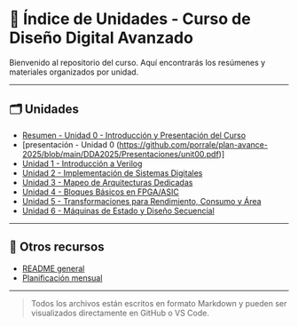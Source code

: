 # 📘 Índice de Unidades - Curso de Diseño Digital Avanzado

Bienvenido al repositorio del curso. Aquí encontrarás los resúmenes y materiales organizados por unidad.

---

## 🗂️ Unidades

- [Resumen - Unidad 0 - Introducción y Presentación del Curso](resumen_0.md)
- [presentación - Unidad 0 (https://github.com/porrale/plan-avance-2025/blob/main/DDA2025/Presentaciones/unit00.pdf)]
- [Unidad 1 - Introducción a Verilog](unidad_1.md)
- [Unidad 2 - Implementación de Sistemas Digitales](unidad_2.md)
- [Unidad 3 - Mapeo de Arquitecturas Dedicadas](unidad_3.md)
- [Unidad 4 - Bloques Básicos en FPGA/ASIC](unidad_4.md)
- [Unidad 5 - Transformaciones para Rendimiento, Consumo y Área](unidad_5.md)
- [Unidad 6 - Máquinas de Estado y Diseño Secuencial](unidad_6.md)

---

## 📎 Otros recursos

- [README general](README.md)
- [Planificación mensual](tareas_agosto_github_project.md)

---

> Todos los archivos están escritos en formato Markdown y pueden ser visualizados directamente en GitHub o VS Code.
